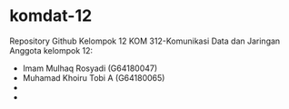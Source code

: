 # komdat-12
Repository Github Kelompok 12 KOM 312-Komunikasi Data dan Jaringan
Anggota kelompok 12:
- Imam Mulhaq Rosyadi (G64180047)
- Muhamad Khoiru Tobi A (G64180065)
- 
- 
